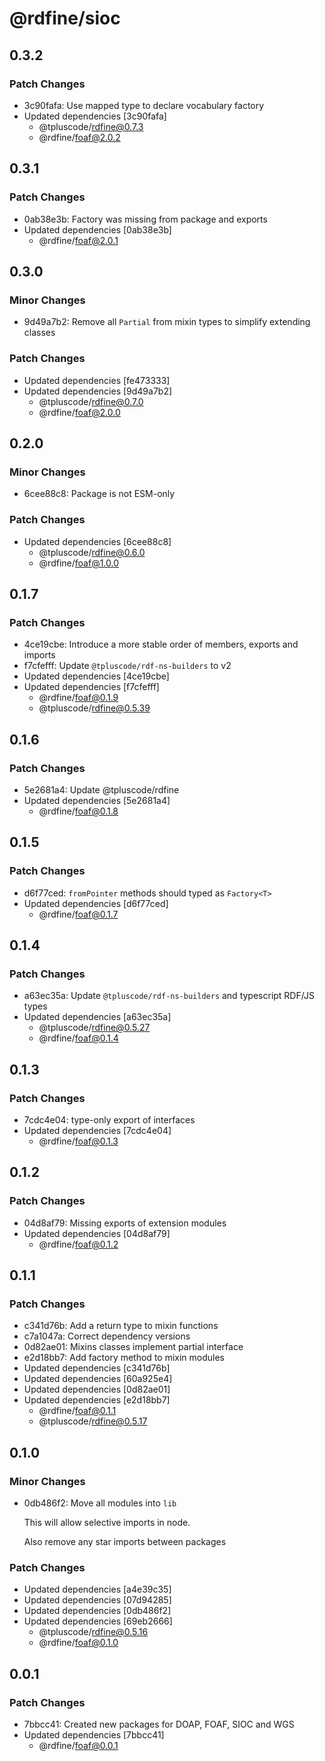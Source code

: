 # @rdfine/sioc

## 0.3.2

### Patch Changes

- 3c90fafa: Use mapped type to declare vocabulary factory
- Updated dependencies [3c90fafa]
  - @tpluscode/rdfine@0.7.3
  - @rdfine/foaf@2.0.2

## 0.3.1

### Patch Changes

- 0ab38e3b: Factory was missing from package and exports
- Updated dependencies [0ab38e3b]
  - @rdfine/foaf@2.0.1

## 0.3.0

### Minor Changes

- 9d49a7b2: Remove all `Partial` from mixin types to simplify extending classes

### Patch Changes

- Updated dependencies [fe473333]
- Updated dependencies [9d49a7b2]
  - @tpluscode/rdfine@0.7.0
  - @rdfine/foaf@2.0.0

## 0.2.0

### Minor Changes

- 6cee88c8: Package is not ESM-only

### Patch Changes

- Updated dependencies [6cee88c8]
  - @tpluscode/rdfine@0.6.0
  - @rdfine/foaf@1.0.0

## 0.1.7

### Patch Changes

- 4ce19cbe: Introduce a more stable order of members, exports and imports
- f7cfefff: Update `@tpluscode/rdf-ns-builders` to v2
- Updated dependencies [4ce19cbe]
- Updated dependencies [f7cfefff]
  - @rdfine/foaf@0.1.9
  - @tpluscode/rdfine@0.5.39

## 0.1.6

### Patch Changes

- 5e2681a4: Update @tpluscode/rdfine
- Updated dependencies [5e2681a4]
  - @rdfine/foaf@0.1.8

## 0.1.5

### Patch Changes

- d6f77ced: `fromPointer` methods should typed as `Factory<T>`
- Updated dependencies [d6f77ced]
  - @rdfine/foaf@0.1.7

## 0.1.4

### Patch Changes

- a63ec35a: Update `@tpluscode/rdf-ns-builders` and typescript RDF/JS types
- Updated dependencies [a63ec35a]
  - @tpluscode/rdfine@0.5.27
  - @rdfine/foaf@0.1.4

## 0.1.3

### Patch Changes

- 7cdc4e04: type-only export of interfaces
- Updated dependencies [7cdc4e04]
  - @rdfine/foaf@0.1.3

## 0.1.2

### Patch Changes

- 04d8af79: Missing exports of extension modules
- Updated dependencies [04d8af79]
  - @rdfine/foaf@0.1.2

## 0.1.1

### Patch Changes

- c341d76b: Add a return type to mixin functions
- c7a1047a: Correct dependency versions
- 0d82ae01: Mixins classes implement partial interface
- e2d18bb7: Add factory method to mixin modules
- Updated dependencies [c341d76b]
- Updated dependencies [60a925e4]
- Updated dependencies [0d82ae01]
- Updated dependencies [e2d18bb7]
  - @rdfine/foaf@0.1.1
  - @tpluscode/rdfine@0.5.17

## 0.1.0

### Minor Changes

- 0db486f2: Move all modules into `lib`

  This will allow selective imports in node.

  Also remove any star imports between packages

### Patch Changes

- Updated dependencies [a4e39c35]
- Updated dependencies [07d94285]
- Updated dependencies [0db486f2]
- Updated dependencies [69eb2666]
  - @tpluscode/rdfine@0.5.16
  - @rdfine/foaf@0.1.0

## 0.0.1

### Patch Changes

- 7bbcc41: Created new packages for DOAP, FOAF, SIOC and WGS
- Updated dependencies [7bbcc41]
  - @rdfine/foaf@0.0.1
